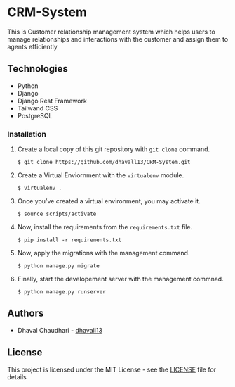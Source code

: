 # CRM-System
This is Customer relationship management system which helps users to manage relationships and interactions with the customer and assign them to agents efficiently

## Technologies

- Python
- Django
- Django Rest Framework
- Tailwand CSS
- PostgreSQL

### Installation

1. Create a local copy of this git repository with `git clone` command.

   ```shell
   $ git clone https://github.com/dhavall13/CRM-System.git
   ```

2. Create a Virtual Enviornment with the `virtualenv` module.

   ```shell
   $ virtualenv .
   ```

3. Once you’ve created a virtual environment, you may activate it.

   ```shell
   $ source scripts/activate
   ```

4. Now, install the requirements from the `requirements.txt` file.

   ```shell
   $ pip install -r requirements.txt
   ```

5. Now, apply the migrations with the management command.

   ```shell
   $ python manage.py migrate
   ```

6. Finally, start the developement server with the management commnad.

   ```shell
   $ python manage.py runserver
   ```
   
## Authors

- Dhaval Chaudhari - [dhavall13](https://github.com/dhavall13/)

## License

This project is licensed under the MIT License - see the [LICENSE](../main/LICENSE) file for details
